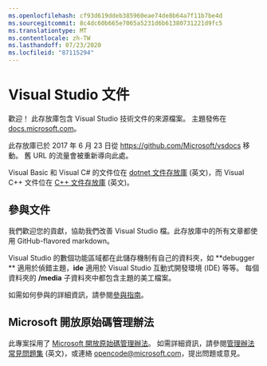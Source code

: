 ```yaml
---
ms.openlocfilehash: cf93d619ddeb385960eae74de8b64a7f11b7be4d
ms.sourcegitcommit: 8c4dc60b665e7065a5231d6b61380731221d9fc5
ms.translationtype: MT
ms.contentlocale: zh-TW
ms.lasthandoff: 07/23/2020
ms.locfileid: "87115294"
---
```

# <a name="visual-studio-documentation"></a>Visual Studio 文件

歡迎！ 此存放庫包含 Visual Studio 技術文件的來源檔案。 主題發佈在 [docs.microsoft.com](https://docs.microsoft.com/visualstudio)。

此存放庫已於 2017 年 6 月 23 日從 https://github.com/Microsoft/vsdocs 移動。 舊 URL 的流量會被重新導向此處。

Visual Basic 和 Visual C# 的文件位在 [dotnet 文件存放庫](https://github.com/dotnet/docs/tree/master/docs) \(英文\)，而 Visual C++ 文件位在 [C++ 文件存放庫](https://github.com/MicrosoftDocs/cpp-docs) \(英文\)。

## <a name="contribute-to-the-documentation"></a>參與文件

我們歡迎您的貢獻，協助我們改善 Visual Studio 檔。此存放庫中的所有文章都使用 GitHub-flavored markdown。

Visual Studio 的數個功能區域都在此儲存機制有自己的資料夾，如 **debugger ** 適用於偵錯主題，**ide** 適用於 Visual Studio 互動式開發環境 (IDE) 等等。 每個資料夾的 **/media** 子資料夾中都包含主題的美工檔案。

如需如何參與的詳細資訊，請參閱[參與指南](CONTRIBUTING.md)。

## <a name="microsoft-open-source-code-of-conduct"></a>Microsoft 開放原始碼管理辦法

此專案採用了 [Microsoft 開放原始碼管理辦法](https://opensource.microsoft.com/codeofconduct/)。 如需詳細資訊，請參閱[管理辦法常見問題集](https://opensource.microsoft.com/codeofconduct/faq/) \(英文\)，或連絡 [opencode@microsoft.com](mailto:opencode@microsoft.com)，提出問題或意見。
